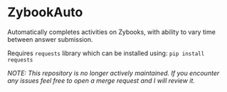 # ZybookAuto
Automatically completes activities on Zybooks, with ability to vary time between answer submission.

Requires `requests` library which can be installed using:
`pip install requests`

*NOTE: This repository is no longer actively maintained. If you encounter any issues feel free to open a merge request and I will review it.*
